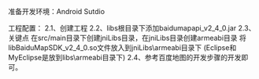 准备开发环境：Android Sutdio

工程配置：
   2.1、创建工程
    2.2、libs根目录下添加baidumapapi_v2_4_0.jar
    2.3、关键点
         在src/main目录下创建jniLibs目录，在jniLibs目录创建armeabi目录
         将libBaiduMapSDK_v2_4_0.so文件放入到jniLibs\armeabi目录下
         (Eclipse和MyEclipse是放到libs\armeabi目录下)
    2.4、参考百度地图的开发步骤的开发即可。
